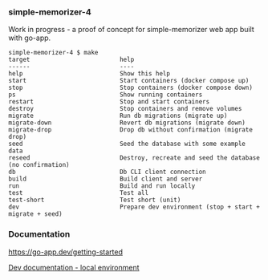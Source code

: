 ### simple-memorizer-4

Work in progress - a proof of concept for simple-memorizer web app built with go-app.

```
simple-memorizer-4 $ make
target                         help
------                         ----
help                           Show this help
start                          Start containers (docker compose up)
stop                           Stop containers (docker compose down)
ps                             Show running containers
restart                        Stop and start containers
destroy                        Stop containers and remove volumes
migrate                        Run db migrations (migrate up)
migrate-down                   Revert db migrations (migrate down)
migrate-drop                   Drop db without confirmation (migrate drop)
seed                           Seed the database with some example data
reseed                         Destroy, recreate and seed the database (no confirmation)
db                             Db CLI client connection
build                          Build client and server
run                            Build and run locally
test                           Test all
test-short                     Test short (unit)
dev                            Prepare dev environment (stop + start + migrate + seed)
```

### Documentation

https://go-app.dev/getting-started

[Dev documentation - local environment](https://github.com/rtrzebinski/simple-memorizer-4/wiki/Dev-documentation---local-environment) 
